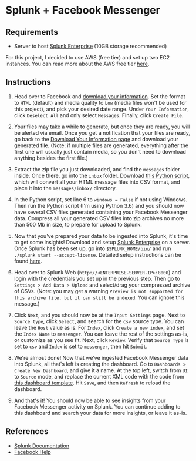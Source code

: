 # Splunk + Facebook Messenger

## Requirements

- Server to host [Splunk Enterprise](https://www.splunk.com/en_us/download/splunk-enterprise.html) (10GB storage recommended)

For this project, I decided to use AWS (free tier) and set up two EC2 instances. You can read more about the AWS free tier [here](https://aws.amazon.com/free/).

## Instructions

1. Head over to Facebook and [download your information](https://www.facebook.com/dyi). Set the format to `HTML` (default) and media quality to `Low` (media files won't be used for this project), and pick your desired date range. Under `Your Information`, click `Deselect All` and only select `Messages`. Finally, click `Create File`.

2. Your files may take a while to generate, but once they are ready, you will be alerted via email. Once you get a notification that your files are ready, go back to the [Download Your Information page](https://www.facebook.com/dyi?tab=all_archives) and download your generated file. (Note: if multiple files are generated, everything after the first one will usually just contain media, so you don't need to download anything besides the first file.)

3. Extract the zip file you just downloaded, and find the `messages` folder inside. Once there, go into the `inbox` folder. Download [this Python script](https://raw.githubusercontent.com/sidward35/splunk-messenger/master/parse.py), which will convert all your HTML message files into CSV format, and place it into the `messages/inbox/` directory.

4. In the Python script, set line 6 to `windows = False` if not using Windows. Then run the Python script (I'm using Python 3.6) and you should now have several CSV files generated containing your Facebook Messenger data. Compress all your generated CSV files into zip archives no more than 500 Mb in size, to prepare for upload to Splunk.

5. Now that you've prepared your data to be ingested into Splunk, it's time to get some insights! Download and setup [Splunk Enterprise](https://www.splunk.com/en_us/download/splunk-enterprise.html) on a server. Once Splunk has been set up, go into `$SPLUNK_HOME/bin/` and run `./splunk start --accept-license`. Detailed setup instructions can be found [here](https://docs.splunk.com/Documentation/Splunk/latest/Installation/Chooseyourplatform).

6. Head over to Splunk Web (`http://<ENTERPRISE-SERVER-IP>:8000`) and login with the credentials you set up in the previous step. Then go to `Settings > Add Data > Upload` and select/drag your compressed archive of CSVs. (Note: you may get a warning `Preview is not supported for this archive file, but it can still be indexed`. You can ignore this message.)

7. Click `Next`, and you should now be at the `Input Settings` page. Next to `Source type`, click `Select`, and search for the `csv` source type. You can leave the `Host` value as is. For `Index`, click `Create a new index`, and set the `Index Name` to `messenger`. You can leave the rest of the settings as-is, or customize as you see fit. Next, click `Review`. Verify that `Source Type` is set to `csv` and `Index` is set to `messenger`, then hit `Submit`.

8. We're almost done! Now that we've ingested Facebook Messenger data into Splunk, all that's left is creating the dashboard. Go to `Dashboards > Create New Dashboard`, and give it a name. At the top left, switch from `UI` to `Source` mode, and replace the current XML code with the code from [this dashboard template](https://raw.githubusercontent.com/sidward35/splunk-messenger/master/dashboard.xml). Hit `Save`, and then `Refresh` to reload the dashboard.

9. And that's it! You should now be able to see insights from your Facebook Messenger activity on Splunk. You can continue adding to this dashboard and search your data for more insights, or leave it as-is.


## References

- [Splunk Documentation](https://docs.splunk.com/Documentation)
- [Facebook Help](https://www.facebook.com/help/1701730696756992)

